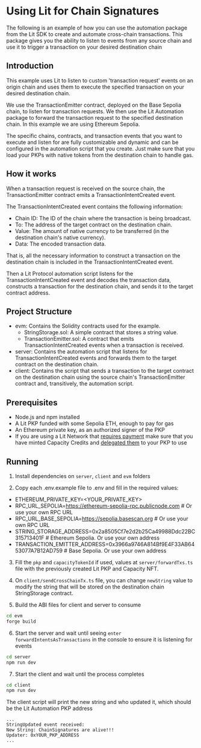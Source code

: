 # Using Lit for Chain Signatures

The following is an example of how you can use the automation package from the Lit SDK to create and automate cross-chain transactions. This package gives you the ability to listen to events from any source chain and use it to trigger a transaction on your desired destination chain

## Introduction

This example uses Lit to listen to custom 'transaction request' events on an origin chain and uses them to execute the specified transaction on your desired destination chain.

We use the TransactionEmitter contract, deployed on the Base Sepolia chain, to listen for transaction
requests.
We then use the Lit Automation package to forward the transaction request to the specified destination chain. In this example we are using Ethereum Sepolia.

The specific chains, contracts, and transaction events that you want to execute and listen for are fully customizable and dynamic and can be configured in the automation script that you create. Just make sure that you load your PKPs with native tokens from the destination chain to handle gas.

## How it works

When a transaction request is received on the source chain, the TransactionEmitter contract emits a
TransactionIntentCreated event.

The TransactionIntentCreated event contains the following information:

- Chain ID: The ID of the chain where the transaction is being broadcast.
- To: The address of the target contract on the destination chain.
- Value: The amount of native currency to be transferred (in the destination chain's native currency).
- Data: The encoded transaction data.

That is, all the necessary information to construct a transaction on the destination chain is included in the
TransactionIntentCreated event.

Then a Lit Protocol automation script listens for the TransactionIntentCreated event and decodes the transaction data,
constructs a transaction for the destination chain, and sends it to the target contract address.

## Project Structure

- evm: Contains the Solidity contracts used for the example.
    - StringStorage.sol: A simple contract that stores a string value.
    - TransactionEmitter.sol: A contract that emits TransactionIntentCreated events when a transaction is received.
- server: Contains the automation script that listens for TransactionIntentCreated events and forwards them to the
  target contract on the destination chain.
- client: Contains the script that sends a transaction to the target contract on the destination chain using the source
  chain's TransactionEmitter contract and, transitively, the automation script.

## Prerequisites

- Node.js and npm installed
- A Lit PKP funded with some Sepolia ETH, enough to pay for gas
- An Ethereum private key, as an authorized signer of the PKP
- If you are using a Lit Network that [requires payment](https://developer.litprotocol.com/paying-for-lit/overview) make sure that you have minted Capacity Credits and [delegated them](https://developer.litprotocol.com/paying-for-lit/delegating-credit) to your PKP to use

## Running

1. Install dependencies on `server`, `client` and `evm` folders

2. Copy each .env.example file to .env and fill in the required values:

- ETHEREUM_PRIVATE_KEY=<YOUR_PRIVATE_KEY>
- RPC_URL_SEPOLIA=https://ethereum-sepolia-rpc.publicnode.com # Or use your own RPC URL
- RPC_URL_BASE_SEPOLIA=https://sepolia.basescan.org # Or use your own RPC URL
- STRING_STORAGE_ADDRESS=0x2a8505Cf7e2d2b25Ca49988Ddc22BC315713401F # Ethereum Sepolia. Or use your own address
- TRANSACTION_EMITTER_ADDRESS=0x3966a9746A814Bf9E4F33AB6453077A7B12AD759 # Base Sepolia. Or use your own address

3. Fill the `pkp` and `capacityTokenId` if used, values at `server/forwardTxs.ts` file with the previously created Lit PKP and Capacity NFT.

4. On `client/sendCrossChainTx.ts` file, you can change `newString` value to modify the string that will be stored on the destination chain StringStorage contract.

5. Build the ABI files for client and server to consume
```bash
cd evm
forge build
```

6. Start the server and wait until seeing `enter forwardIntentsAsTransactions` in the console to ensure it is listening for events
```bash
cd server
npm run dev
```

7. Start the client and wait until the process completes
```bash
cd client
npm run dev
```

The client script will print the new string and who updated it, which should be the Lit Automation PKP address
```
...
StringUpdated event received:
New String: ChainSignatures are alive!!!
Updater: 0xYOUR_PKP_ADDRESS
...
```
